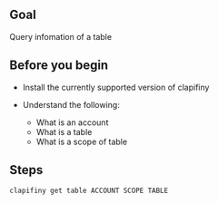 ## Goal

Query infomation of a table

## Before you begin

* Install the currently supported version of clapifiny

* Understand the following:
  * What is an account
  * What is a table
  * What is a scope of table

## Steps

```shell
clapifiny get table ACCOUNT SCOPE TABLE
```